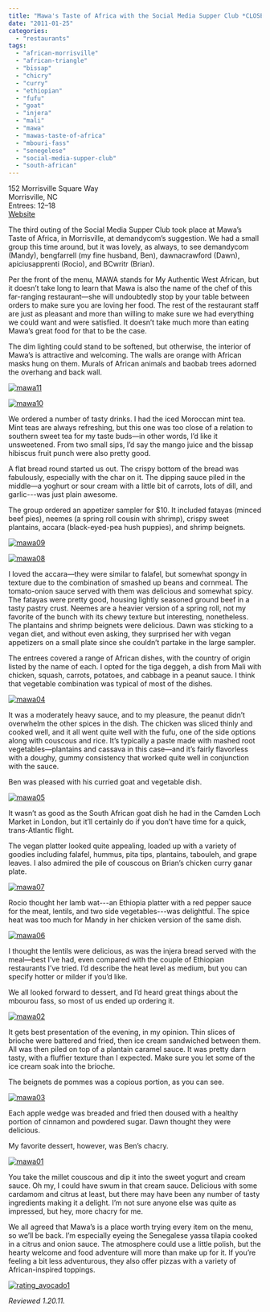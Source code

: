 ```yaml
---
title: "Mawa's Taste of Africa with the Social Media Supper Club *CLOSED*"
date: "2011-01-25"
categories:
  - "restaurants"
tags:
  - "african-morrisville"
  - "african-triangle"
  - "bissap"
  - "chicry"
  - "curry"
  - "ethiopian"
  - "fufu"
  - "goat"
  - "injera"
  - "mali"
  - "mawa"
  - "mawas-taste-of-africa"
  - "mbouri-fass"
  - "senegelese"
  - "social-media-supper-club"
  - "south-african"
---
```


152 Morrisville Square Way\
Morrisville, NC\
Entrees: $12–$18\
[Website](http://www.mawa-nc.com/Taste-of-Africa.html)

The third outing of the Social Media Supper Club took place at Mawa’s Taste of Africa, in Morrisville, at demandycom’s suggestion. We had a small group this time around, but it was lovely, as always, to see demandycom (Mandy), bengfarrell (my fine husband, Ben), dawnacrawford (Dawn), apiciusapprenti (Rocio), and BCwritr (Brian).

Per the front of the menu, MAWA stands for My Authentic West African, but it doesn’t take long to learn that Mawa is also the name of the chef of this far-ranging restaurant—she will undoubtedly stop by your table between orders to make sure you are loving her food. The rest of the restaurant staff are just as pleasant and more than willing to make sure we had everything we could want and were satisfied. It doesn’t take much more than eating Mawa’s great food for that to be the case.

The dim lighting could stand to be softened, but otherwise, the interior of Mawa’s is attractive and welcoming. The walls are orange with African masks hung on them. Murals of African animals and baobab trees adorned the overhang and back wall.




<div class="caption">

[![](http://s3.amazonaws.com/thegourmez-wpmedia/2011/01/mawa11.jpg "mawa11")](http://s3.amazonaws.com/thegourmez-wpmedia/2011/01/mawa11.jpg)</div>





<div class="caption">

[![](http://s3.amazonaws.com/thegourmez-wpmedia/2011/01/mawa10.jpg "mawa10")](http://s3.amazonaws.com/thegourmez-wpmedia/2011/01/mawa10.jpg)</div>


We ordered a number of tasty drinks. I had the iced Moroccan mint tea. Mint teas are always refreshing, but this one was too close of a relation to southern sweet tea for my taste buds—in other words, I’d like it unsweetened. From two small sips, I’d say the mango juice and the bissap hibiscus fruit punch were also pretty good.

A flat bread round started us out. The crispy bottom of the bread was fabulously, especially with the char on it. The dipping sauce piled in the middle—a yoghurt or sour cream with a little bit of carrots, lots of dill, and garlic---was just plain awesome.

The group ordered an appetizer sampler for $10. It included fatayas (minced beef pies), neemes (a spring roll cousin with shrimp), crispy sweet plantains, accara (black-eyed-pea hush puppies), and shrimp beignets.

[![](http://s3.amazonaws.com/thegourmez-wpmedia/2011/01/mawa09.jpg "mawa09")](http://s3.amazonaws.com/thegourmez-wpmedia/2011/01/mawa09.jpg)




<div class="caption">

[![](http://s3.amazonaws.com/thegourmez-wpmedia/2011/01/mawa08.jpg "mawa08")](http://s3.amazonaws.com/thegourmez-wpmedia/2011/01/mawa08.jpg)</div>


I loved the accara—they were similar to falafel, but somewhat spongy in texture due to the combination of smashed up beans and cornmeal. The tomato-onion sauce served with them was delicious and somewhat spicy. The fatayas were pretty good, housing lightly seasoned ground beef in a tasty pastry crust. Neemes are a heavier version of a spring roll, not my favorite of the bunch with its chewy texture but interesting, nonetheless. The plantains and shrimp beignets were delicious. Dawn was sticking to a vegan diet, and without even asking, they surprised her with vegan appetizers on a small plate since she couldn’t partake in the large sampler.

The entrees covered a range of African dishes, with the country of origin listed by the name of each. I opted for the tiga deggeh, a dish from Mali with chicken, squash, carrots, potatoes, and cabbage in a peanut sauce. I think that vegetable combination was typical of most of the dishes.

[![](http://s3.amazonaws.com/thegourmez-wpmedia/2011/01/mawa04.jpg "mawa04")](http://s3.amazonaws.com/thegourmez-wpmedia/2011/01/mawa04.jpg)

It was a moderately heavy sauce, and to my pleasure, the peanut didn’t overwhelm the other spices in the dish. The chicken was sliced thinly and cooked well, and it all went quite well with the fufu, one of the side options along with couscous and rice. It’s typically a paste made with mashed root vegetables—plantains and cassava in this case—and it’s fairly flavorless with a doughy, gummy consistency that worked quite well in conjunction with the sauce.

Ben was pleased with his curried goat and vegetable dish.

[![](http://s3.amazonaws.com/thegourmez-wpmedia/2011/01/mawa05.jpg "mawa05")](http://s3.amazonaws.com/thegourmez-wpmedia/2011/01/mawa05.jpg)

It wasn’t as good as the South African goat dish he had in the Camden Loch Market in London, but it’ll certainly do if you don’t have time for a quick, trans-Atlantic flight.

The vegan platter looked quite appealing, loaded up with a variety of goodies including falafel, hummus, pita tips, plantains, tabouleh, and grape leaves. I also admired the pile of couscous on Brian’s chicken curry ganar plate.

[![](http://s3.amazonaws.com/thegourmez-wpmedia/2011/01/mawa07.jpg "mawa07")](http://s3.amazonaws.com/thegourmez-wpmedia/2011/01/mawa07.jpg)

Rocio thought her lamb wat---an Ethiopia platter with a red pepper sauce for the meat, lentils, and two side vegetables---was delightful. The spice heat was too much for Mandy in her chicken version of the same dish.

[![](http://s3.amazonaws.com/thegourmez-wpmedia/2011/01/mawa06.jpg "mawa06")](http://s3.amazonaws.com/thegourmez-wpmedia/2011/01/mawa06.jpg)

I thought the lentils were delicious, as was the injera bread served with the meal—best I’ve had, even compared with the couple of Ethiopian restaurants I’ve tried. I’d describe the heat level as medium, but you can specify hotter or milder if you’d like.

We all looked forward to dessert, and I’d heard great things about the mbourou fass, so most of us ended up ordering it.

[![](http://s3.amazonaws.com/thegourmez-wpmedia/2011/01/mawa02.jpg "mawa02")](http://s3.amazonaws.com/thegourmez-wpmedia/2011/01/mawa02.jpg)

It gets best presentation of the evening, in my opinion. Thin slices of brioche were battered and fried, then ice cream sandwiched between them. All was then piled on top of a plantain caramel sauce. It was pretty darn tasty, with a fluffier texture than I expected. Make sure you let some of the ice cream soak into the brioche.

The beignets de pommes was a copious portion, as you can see.

[![](http://s3.amazonaws.com/thegourmez-wpmedia/2011/01/mawa03.jpg "mawa03")](http://s3.amazonaws.com/thegourmez-wpmedia/2011/01/mawa03.jpg)

Each apple wedge was breaded and fried then doused with a healthy portion of cinnamon and powdered sugar. Dawn thought they were delicious.

My favorite dessert, however, was Ben’s chacry.

[![](http://s3.amazonaws.com/thegourmez-wpmedia/2011/01/mawa01.jpg "mawa01")](http://s3.amazonaws.com/thegourmez-wpmedia/2011/01/mawa01.jpg)

You take the millet couscous and dip it into the sweet yogurt and cream sauce. Oh my, I could have swum in that cream sauce. Delicious with some cardamom and citrus at least, but there may have been any number of tasty ingredients making it a delight. I’m not sure anyone else was quite as impressed, but hey, more chacry for me.

We all agreed that Mawa’s is a place worth trying every item on the menu, so we’ll be back. I’m especially eyeing the Senegalese yassa tilapia cooked in a citrus and onion sauce. The atmosphere could use a little polish, but the hearty welcome and food adventure will more than make up for it. If you’re feeling a bit less adventurous, they also offer pizzas with a variety of African-inspired toppings.

[![](http://s3.amazonaws.com/thegourmez-wpmedia/2009/02/rating_avocado1.gif "rating_avocado1")](http://s3.amazonaws.com/thegourmez-wpmedia/2009/02/rating_avocado1.gif)

_Reviewed 1.20.11._
